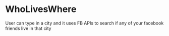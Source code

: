 WhoLivesWhere
=============
User can type in a city and it uses FB APIs to search if any of your facebook friends live in that city

